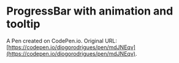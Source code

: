 # ProgressBar with animation and tooltip

A Pen created on CodePen.io. Original URL: [https://codepen.io/diogorodrigues/pen/mdJNEqv](https://codepen.io/diogorodrigues/pen/mdJNEqv).


